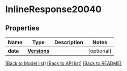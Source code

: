 # InlineResponse20040

## Properties
Name | Type | Description | Notes
------------ | ------------- | ------------- | -------------
**data** | [**Versions**](Versions.md) |  | [optional] 

[[Back to Model list]](../README.md#documentation-for-models) [[Back to API list]](../README.md#documentation-for-api-endpoints) [[Back to README]](../README.md)


